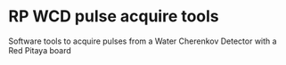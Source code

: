# RP WCD pulse acquire tools
Software tools to acquire pulses from a Water Cherenkov Detector with a Red Pitaya board
